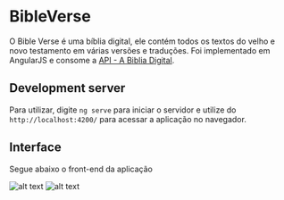 # BibleVerse

O Bible Verse é uma bíblia digital, ele contém todos os textos do velho e novo testamento em várias versões e traduções. Foi implementado em AngularJS e consome a [API - A Biblia Digital](https://github.com/marciovsena/abibliadigital). 

## Development server

Para utilizar, digite `ng serve` para iniciar o servidor e utilize do `http://localhost:4200/` para acessar a aplicação no navegador.

## Interface
Segue abaixo o front-end da aplicação

![alt text](https://drive.google.com/file/d/1k3avGaXjLS-2a4XRy6F4vJFs2NrzyVih/view?usp=sharing)
![alt text](https://drive.google.com/file/d/1OvitN53nlTJeGEKR13zBRZUBg7Dha9FO/view?usp=sharing)

